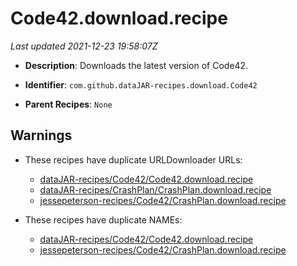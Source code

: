 # Code42.download.recipe

_Last updated 2021-12-23 19:58:07Z_

- **Description**: Downloads the latest version of Code42.

- **Identifier**: `com.github.dataJAR-recipes.download.Code42`

- **Parent Recipes**: `None`

## Warnings

- These recipes have duplicate URLDownloader URLs:
    - [dataJAR-recipes/Code42/Code42.download.recipe](/autopkg-dupe-tracker/dataJAR-recipes/Code42/Code42.download.recipe)
    - [dataJAR-recipes/CrashPlan/CrashPlan.download.recipe](/autopkg-dupe-tracker/dataJAR-recipes/CrashPlan/CrashPlan.download.recipe)
    - [jessepeterson-recipes/Code42/CrashPlan.download.recipe](/autopkg-dupe-tracker/jessepeterson-recipes/Code42/CrashPlan.download.recipe)

- These recipes have duplicate NAMEs:
    - [dataJAR-recipes/Code42/Code42.download.recipe](/autopkg-dupe-tracker/dataJAR-recipes/Code42/Code42.download.recipe)
    - [jessepeterson-recipes/Code42/CrashPlan.download.recipe](/autopkg-dupe-tracker/jessepeterson-recipes/Code42/CrashPlan.download.recipe)